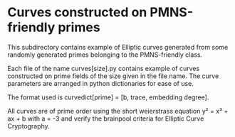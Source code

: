 # Curves constructed on PMNS-friendly primes
This subdirectory contains example of Elliptic curves generated from some randomly generated primes belonging to the PMNS-friendly class.

Each file of the name curves[size].py contains example of curves constructed on prime fields of the size given in the file name. The curve parameters are arranged in python dictionaries for ease of use.

The format used is curvedict[prime] = [b, trace, embedding degree].

All curves are of prime order using the short weierstrass equation y² = x³ + ax + b with a = -3 and verify the brainpool criteria for Elliptic Curve Cryptography.
